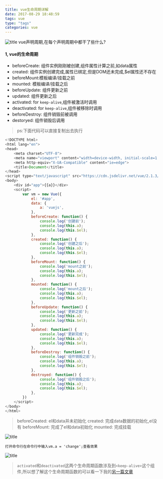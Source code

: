 ```yaml
---
title: vue生命周期详解
date: 2017-08-29 18:48:59
tags: vue
type: "tags"
categories: vue
---
```

![title](//oo4xdz5i0.bkt.clouddn.com/vuelife.jpg)
vue声明周期,在每个声明周期中都干了些什么?
<!--more-->
#### 1, vue的生命周期
- beforeCreate: 组件实例刚刚被创建,组件属性计算之前,如data属性
- created: 组件实例创建完成,属性已绑定,但是DOM还未完成,$el属性还不存在
- beforeMount:模板编译/挂载之前
- mounted: 模板编译/挂载之后
- beforeUpdate: 组件更新之前
- updated: 组件更新之后
- activated: for `keep-alive`,组件被激活时调用
- deactivated: for `keep-alive`,组件被移除时调用
- beforeDestroy: 组件销毁前被调用
- destoryed: 组件销毁后调用
> ps:下面代码可以直接复制出去执行
```js
<!DOCTYPE html>
<html lang="en">
<head>
    <meta charset="UTF-8">
    <meta name="viewport" content="width=device-width, initial-scale=1.0">
    <meta http-equiv="X-UA-Compatible" content="ie=edge">
    <title>Document</title>
</head>
<script type="text/javascript" src="https://cdn.jsdelivr.net/vue/2.1.3/vue.js"></script>
<body>
    <div id="app">{{a}}</div>
    <script>
        var vm = new Vue({
            el: '#app',
            data: {
                a: 'vuejs',
            },
            beforeCreate: function() {
                console.log('创建前');
                console.log(this.a);
                console.log(this.$el);
            },
            created: function() {
                console.log('创建之后');
                console.log(this.a);
                console.log(this.$el);
            },
            beforeMount: function() {
                console.log('mount之前');
                console.log(this.a);
                console.log(this.$el);
            },
            mounted: function() {
                console.log('mount之后');
                console.log(this.a);
                console.log(this.$el);
            },
            beforeUpdate: function() {
                console.log('更新之前');
                console.log(this.a);
                console.log(this.$el);
            },
            updated: function() {
                console.log('更新完成');
                console.log(this.a);
                console.log(this.$el);
            },
            beforeDestroy: function() {
                console.log('组件销毁之前');
                console.log(this.a);
                console.log(this.$el);
            },
            destroyed: function() {
                console.log('组件销毁之后');
                console.log(this.a);
                console.log(this.$el);
            },
        })
    </script>
</body>
</html>
```
> beforeCreated: el和data并未初始化
created: 完成data数据的初始化,el没有
beforeMount: 完成了el和data初始化
mounted: 完成挂载

![title](//oo4xdz5i0.bkt.clouddn.com/vueLife.png)
```
打开命令行在命令行中输入vm.a = 'change';查看效果
```
![title](//oo4xdz5i0.bkt.clouddn.com/vueUpdate.png)

> `activated`和`deactivated`这两个生命周期函数涉及到`<keep-alive>`这个组件,所以想了解这个生命周期函数的可以看一下我的[另一篇文章](//wangyaxing.cn/2017/09/06/vue%E7%BB%84%E4%BB%B6%E4%B9%8Bkeep-alive/#more)
